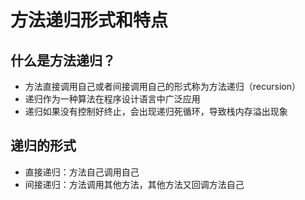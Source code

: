 # 方法递归形式和特点

## 什么是方法递归？

* 方法直接调用自己或者间接调用自己的形式称为方法递归（recursion）
* 递归作为一种算法在程序设计语言中广泛应用
* 递归如果没有控制好终止，会出现递归死循环，导致栈内存溢出现象


## 递归的形式

* 直接递归：方法自己调用自己
* 间接递归：方法调用其他方法，其他方法又回调方法自己

